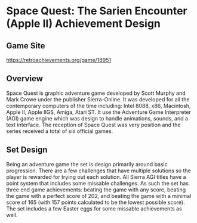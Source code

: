 # Space Quest: The Sarien Encounter (Apple II) Achievement Design
## Game Site
https://retroachievements.org/game/18951
## Overview
Space Quest is graphic adventure game developed by Scott Murphy and Mark Crowe under the publisher Sierra-Online.  It was developed for all the contemporary computers of the time including: Intel 8088, x86, Macintosh, Apple II, Apple IIGS, Amiga, Atari ST. It use the Adventure Game Interpreter (AGI) game engine which was design to handle animations, sounds, and a text interface.  The reception of Space Quest was very position and the series received a total of six official games.
## Set Design
Being an adventure game the set is design primarily around basic progression.  There are a few challenges that have multiple solutions so the player is rewarded for trying out each solution.  All Sierra AGI titles have a point system that includes some missable challenges.  As such the set has three end game achievements: beating the game with any score, beating the game with a perfect score of 202, and beating the game with a minimal score of 165 (with 157 points calculated to be the lowest possible score). The set includes a few Easter eggs for some missable achievements as well.
